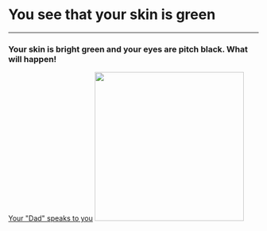 # You see that your skin is green
---

### Your skin is bright green and your eyes are pitch black. What will happen!

[Your "Dad" speaks to you](language.md)
<img src="https://github.com/fatjond0413/CYOA/assets/146867501/c7c7815c-e6d4-469b-8505-3dd864b0cd45" width="300">
